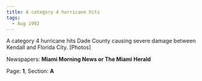 ```yaml
---  
title: A category 4 hurricane hits  
tags:  
  - Aug 1992  
---  
```

  
A category 4 hurricane hits Dade County causing severe damage between Kendall and Florida City. [Photos]  
  
Newspapers: **Miami Morning News or The Miami Herald**  
  
Page: **1**, Section: **A** 
